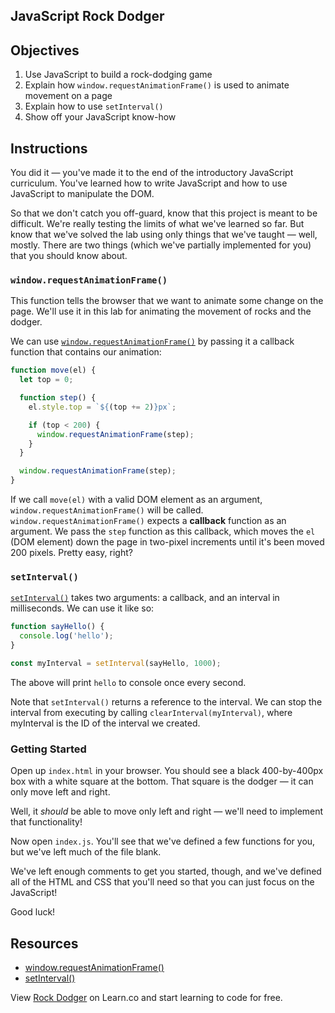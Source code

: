 ## JavaScript Rock Dodger

## Objectives

1.  Use JavaScript to build a rock-dodging game
2.  Explain how `window.requestAnimationFrame()` is used to animate movement on a page
3.  Explain how to use `setInterval()`
4.  Show off your JavaScript know-how

## Instructions

You did it — you've made it to the end of the introductory JavaScript curriculum. You've learned how to write JavaScript and how to use JavaScript to manipulate the DOM.

So that we don't catch you off-guard, know that this project is meant to be difficult. We're really testing the limits of what we've learned so far.
But know that we've solved the lab using only things that we've taught — well, mostly. There are two things (which we've partially implemented for you) that you should know about.

### `window.requestAnimationFrame()`

This function tells the browser that we want to animate some change on the page. We'll use it in this lab for animating the movement of rocks and the dodger.

We can use [`window.requestAnimationFrame()`](https://developer.mozilla.org/en-US/docs/Web/API/window/requestAnimationFrame) by passing it a callback function that contains our animation:

```javascript
function move(el) {
  let top = 0;

  function step() {
    el.style.top = `${(top += 2)}px`;

    if (top < 200) {
      window.requestAnimationFrame(step);
    }
  }

  window.requestAnimationFrame(step);
}
```

If we call `move(el)` with a valid DOM element as an argument, `window.requestAnimationFrame()` will be called.
`window.requestAnimationFrame()` expects a **callback** function as an argument.
We pass the `step` function as this callback, which moves the `el` (DOM element) down the page in two-pixel increments until it's been moved 200 pixels. Pretty easy, right?

<!-- (Note that we can pass `step` to `window.requestAnimationFrame()` _inside_ of `step`. This is a nifty feature of JavaScript (and other languages) called [_recursion_](<https://en.wikipedia.org/wiki/Recursion_(computer_science)>). Don't worry if this concept makes your head spin a bit — that feeling is normal. For now, know that we can use `window.requestAnimationFrame()` as demonstrated above.) -->

### `setInterval()`

[`setInterval()`](https://developer.mozilla.org/en-US/docs/Web/API/WindowTimers/setInterval) takes two arguments: a callback, and an interval in milliseconds. We can use it like so:

```javascript
function sayHello() {
  console.log('hello');
}

const myInterval = setInterval(sayHello, 1000);
```

The above will print `hello` to console once every second.

Note that `setInterval()` returns a reference to the interval. We can stop the interval from executing by calling `clearInterval(myInterval)`, where myInterval is the ID of the interval we created.

### Getting Started

Open up `index.html` in your browser. You should see a black 400-by-400px box with a white square at the bottom. That square is the dodger — it can only move left and right.

Well, it _should_ be able to move only left and right — we'll need to implement that functionality!

Now open `index.js`. You'll see that we've defined a few functions for you, but we've left much of the file blank.

We've left enough comments to get you started, though, and we've defined all of the HTML and CSS that you'll need so that you can just focus on the JavaScript!

Good luck!

## Resources

* [window.requestAnimationFrame()](https://developer.mozilla.org/en-US/docs/Web/API/window/requestAnimationFrame)
* [setInterval()](https://developer.mozilla.org/en-US/docs/Web/API/WindowTimers/setInterval)

<p class='util--hide'>View <a href='https://learn.co/lessons/javascript-rock-dodger'>Rock Dodger</a> on Learn.co and start learning to code for free.</p>
